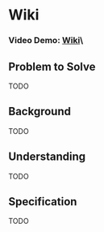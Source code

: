 # Wiki

### Video Demo: [Wiki](https://youtu.be/k8kBOH-9AWA)\

## Problem to Solve

TODO

## Background

TODO

## Understanding

TODO

## Specification

TODO
